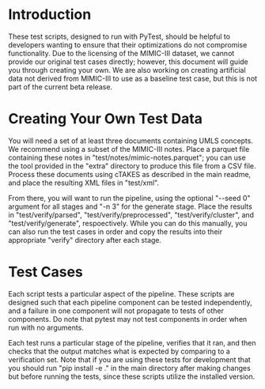 # Introduction
These test scripts, designed to run with PyTest, should be helpful to developers wanting to ensure that their optimizations do not compromise functionality. Due to the licensing of the MIMIC-III dataset, we cannot provide our original test cases directly; however, this document will guide you through creating your own. We are also working on creating artificial data not derived from MIMIC-III to use as a baseline test case, but this is not part of the current beta release.

# Creating Your Own Test Data
You will need a set of at least three documents containing UMLS concepts. We recommend using a subset of the MIMIC-III notes. Place a parquet file containing these notes in "test/notes/mimic-notes.parquet"; you can use the tool provided in the "extra" directory to produce this file from a CSV file. Process these documents using cTAKES as described in the main readme, and place the resulting XML files in "test/xml".

From there, you will want to run the pipeline, using the optional "--seed 0" argument for all stages and "-n 3" for the generate stage. Place the results in "test/verify/parsed", "test/verify/preprocessed", "test/verify/cluster", and "test/verify/generate", respoectively. While you can do this manually, you can also run the test cases in order and copy the results into their appropriate "verify" directory after each stage.

# Test Cases
Each script tests a particular aspect of the pipeline. These scripts are designed such that each pipeline component can be tested independently, and a failure in one component will not propagate to tests of other components. Do note that pytest may not test components in order when run with no arguments.

Each test runs a particular stage of the pipeline, verifies that it ran, and then checks that the output matches what is expected by comparing to a verification set. Note that if you are using these tests for development that you should run "pip install -e ." in the main directory after making changes but before running the tests, since these scripts utilize the installed version.
